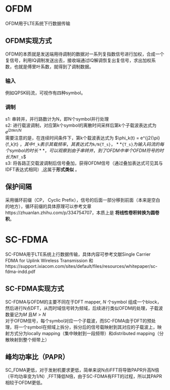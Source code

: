 # OFDM
OFDM用于LTE系统下行数据传输
## OFDM实现方式
OFDM的本质就是发送端用待调制的数据对一系列复指数信号进行加权，合成一个复信号，利用IQ调制发送出去，接收端通过IQ解调恢复出复信号，求出加权系数，也就是傅里叶系数，就得到了调制数据。
### 输入
例如QPSK码流，可视作有四种symbol。
### 调制
s1: 串转并，并行路数计为N，即N个symbol并行处理\
s2: 进行载波调制，对应第k个symbol的离散时间采样后第k个子载波表达式为$`e^{j{2\pi}kn/N} `$ \
需要注意的是，在连续时间条件下，第k个载波表达式为 $\phi_k(t) = e^{j2{\pi}{f_k}t} $，其中$`f_k`$表示其载频率，其表达式为$`k/N{T_s}`$，**$`{T_s}`$为输入码流的每个symbol的时长**，可以观察到由于串转并，到了OFDM中单个OFDM符号的时长为$`NT_s`$ \
s3: 将各路正交载波调制后信号叠加，获得OFDM信号（通过叠加表达式可见其与IDFT表达式相同）,这属于**形式类似** 。
## 保护间隔
采用循环前缀（CP， Cyclic Prefix），信号的后面一部分移到前面（本来是空白的地方），循环前缀的具体原理可以参考文章https://zhuanlan.zhihu.com/p/334754707，本质上是 **将线性卷积转换为圆卷积**。

# SC-FDMA
SC-FDMA用于LTE系统上行数据传输，具体内容可参考文献Single Carrier FDMA for
Uplink Wireless Transmission 和https://support.ixiacom.com/sites/default/files/resources/whitepaper/sc-fdma-indd.pdf
## SC-FDMA实现方式
SC-FDMA与OFDM的主要不同在于DFT mapper, $N$ 个symbol
组成一个block，然后进行$N$点DFT，从而时域信号转为频域，后续进行类似OFDM的处理，子载波数量记为$`M`$ 且$M > N$\
对于OFDM信号，每个symbol对应一个子载波，而SC-FDMA由于DFT的预处理，将一个symbol在频域上拆分，拆分后的信号载映射到其对应的子载波上，映射方式分为locally mapping（集中映射到一段频带）和distributed mapping（分散映射到整个频带上）
## 峰均功率比（PAPR）
SC_FDMA更低，对于发射机要求更低，简单来说N点iFFT将导致PAPR升高N倍（平均功率变为1/N）,FFT降低N倍，由于SC-FDMA有FFT的过程，所以其PAPR相较于OFDM更低。





